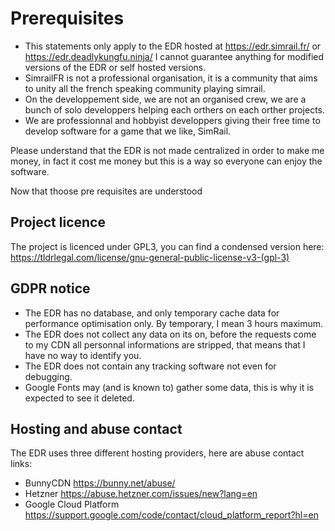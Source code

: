 # Prerequisites

- This statements only apply to the EDR hosted at https://edr.simrail.fr/ or https://edr.deadlykungfu.ninja/ I cannot guarantee anything for modified versions of the EDR or self hosted versions.
- SimrailFR is not a professional organisation, it is a community that aims to unity all the french speaking community playing simrail.
- On the developpement side, we are not an organised crew, we are a bunch of solo developpers helping each orthers on each orther projects.
- We are professionnal and hobbyist developpers giving their free time to develop software for a game that we like, SimRail.

Please understand that the EDR is not made centralized in order to make me money, in fact it cost me money but this is a way so everyone can enjoy the software.

Now that thoose pre requisites are understood 

## Project licence
The project is licenced under GPL3, you can find a condensed version here: https://tldrlegal.com/license/gnu-general-public-license-v3-(gpl-3)

## GDPR notice
- The EDR has no database, and only temporary cache data for performance optimisation only. By temporary, I mean 3 hours maximum.
- The EDR does not collect any data on its on, before the requests come to my CDN all personnal informations are stripped, that means that I have no way to identify you.
- The EDR does not contain any tracking software not even for debugging.
- Google Fonts may (and is known to) gather some data, this is why it is expected to see it deleted.

## Hosting and abuse contact
The EDR uses three different hosting providers, here are abuse contact links:
- BunnyCDN https://bunny.net/abuse/
- Hetzner https://abuse.hetzner.com/issues/new?lang=en
- Google Cloud Platform https://support.google.com/code/contact/cloud_platform_report?hl=en
